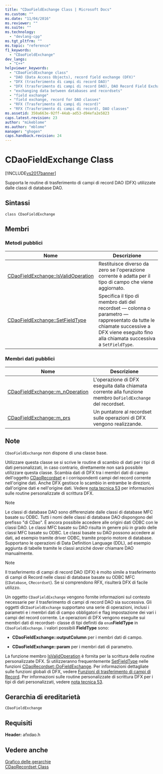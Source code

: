 ```yaml
---
title: "CDaoFieldExchange Class | Microsoft Docs"
ms.custom: ""
ms.date: "11/04/2016"
ms.reviewer: ""
ms.suite: ""
ms.technology: 
  - "devlang-cpp"
ms.tgt_pltfrm: ""
ms.topic: "reference"
f1_keywords: 
  - "CDaoFieldExchange"
dev_langs: 
  - "C++"
helpviewer_keywords: 
  - "CDaoFieldExchange class"
  - "DAO (Data Access Objects), record field exchange (DFX)"
  - "DFX (trasferimento di campi di record DAO)"
  - "DFX (trasferimento di campi di record DAO), DAO Record Field Exchange"
  - "exchanging data between databases and recordsets"
  - "field exchange"
  - "field exchange, record for DAO classes"
  - "RFX (Trasferimento di campi di record)"
  - "RFX (Trasferimento di campi di record), DAO classes"
ms.assetid: 350a663e-92ff-44ab-ad53-d94efa2e5823
caps.latest.revision: 23
author: "mikeblome"
ms.author: "mblome"
manager: "ghogen"
caps.handback.revision: 24
---
```

# CDaoFieldExchange Class
[!INCLUDE[vs2017banner](../../assembler/inline/includes/vs2017banner.md)]

Supporta le routine di trasferimento di campi di record DAO \(DFX\) utilizzate dalle classi di database DAO.  
  
## Sintassi  
  
```  
class CDaoFieldExchange  
```  
  
## Membri  
  
### Metodi pubblici  
  
|Nome|Descrizione|  
|----------|-----------------|  
|[CDaoFieldExchange::IsValidOperation](../Topic/CDaoFieldExchange::IsValidOperation.md)|Restituisce diverso da zero se l'operazione corrente è adatta per il tipo di campo che viene aggiornato.|  
|[CDaoFieldExchange::SetFieldType](../Topic/CDaoFieldExchange::SetFieldType.md)|Specifica il tipo di membro dati del recordset — colonna o parametro — rappresentato da tutte le chiamate successive a DFX viene eseguito fino alla chiamata successiva a `SetFieldType`.|  
  
### Membri dati pubblici  
  
|Nome|Descrizione|  
|----------|-----------------|  
|[CDaoFieldExchange::m\_nOperation](../Topic/CDaoFieldExchange::m_nOperation.md)|L'operazione di DFX eseguita dalla chiamata corrente alla funzione membro `DoFieldExchange` del recordset.|  
|[CDaoFieldExchange::m\_prs](../Topic/CDaoFieldExchange::m_prs.md)|Un puntatore al recordset sulle operazioni di DFX vengono realizzande.|  
  
## Note  
 `CDaoFieldExchange` non dispone di una classe base.  
  
 Utilizzare questa classe se si scrive le routine di scambio di dati per i tipi di dati personalizzati, in caso contrario, direttamente non sarà possibile utilizzare questa classe.  Scambia dati di DFX tra i membri dati di campo dell'oggetto [CDaoRecordset](../../mfc/reference/cdaorecordset-class.md) e i corrispondenti campi del record corrente nell'origine dati.  Anche DFX gestisce lo scambio in entrambe le direzioni, dall'origine dati e nell'origine dati.  Vedere [nota tecnica 53](../../mfc/tn053-custom-dfx-routines-for-dao-database-classes.md) per informazioni sulle routine personalizzate di scrittura DFX.  
  
> [!NOTE]
>  Le classi di database DAO sono differenziate dalle classi di database MFC basate su ODBC.  Tutti i nomi delle classi di database DAO dispongono del prefisso "di CDao".  È ancora possibile accedere alle origini dati ODBC con le classi DAO.  Le classi MFC basate su DAO risulta in genere più in grado delle classi MFC basate su ODBC.  Le classi basate su DAO possono accedere ai dati, ad esempio tramite driver ODBC, tramite proprio motore di database.  Supportano le operazioni di Data Definition Language \(DDL\), ad esempio aggiunta di tabelle tramite le classi anziché dover chiamare DAO manualmente.  
  
> [!NOTE]
>  Il trasferimento di campi di record DAO \(DFX\) è molto simile a trasferimento di campi di Record nelle classi di database basate su ODBC MFC \(`CDatabase`, `CRecordset`\).  Se si comprendono RFX, risulterà DFX di facile utilizzo.  
  
 Un oggetto `CDaoFieldExchange` vengono fornite informazioni sul contesto necessarie per il trasferimento di campi di record DAO sia successiva.  Gli oggetti di`CDaoFieldExchange` supportano una serie di operazioni, inclusi i parametri e i membri dati di campo obbligatori e flag impostazione dei vari i campi del record corrente.  Le operazioni di DFX vengono eseguite sui membri dati di recordset\- classe di tipi definiti da `enum`**FieldType** in `CDaoFieldExchange`.  i valori possibili **FieldType** sono:  
  
-   **CDaoFieldExchange::outputColumn** per i membri dati di campo.  
  
-   **CDaoFieldExchange::param** per i membri dati di parametro.  
  
 La funzione membro [IsValidOperation](../Topic/CDaoFieldExchange::IsValidOperation.md) è fornita per la scrittura delle routine personalizzate DFX.  Si utilizzeranno frequentemente [SetFieldType](../Topic/CDaoFieldExchange::SetFieldType.md) nelle funzioni [CDaoRecordset::DoFieldExchange](../Topic/CDaoRecordset::DoFieldExchange.md).  Per informazioni dettagliate sulle funzioni globali di DFX, vedere [Funzioni di trasferimento di campi di Record](../../mfc/reference/record-field-exchange-functions.md).  Per informazioni sulle routine personalizzate di scrittura DFX per i tipi di dati personalizzati, vedere [nota tecnica 53](../../mfc/tn053-custom-dfx-routines-for-dao-database-classes.md).  
  
## Gerarchia di ereditarietà  
 `CDaoFieldExchange`  
  
## Requisiti  
 **Header:** afxdao.h  
  
## Vedere anche  
 [Grafico delle gerarchie](../../mfc/hierarchy-chart.md)   
 [CDaoRecordset Class](../../mfc/reference/cdaorecordset-class.md)